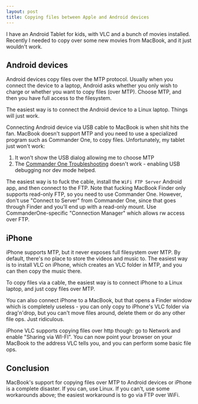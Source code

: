 ```yaml
---
layout: post
title: Copying files between Apple and Android devices
---
```


I have an Android Tablet for kids, with VLC and a bunch of movies installed.
Recently I needed to copy over some new movies from MacBook, and it just wouldn't work.

## Android devices

Android devices copy files over the MTP protocol. Usually when you connect
the device to a laptop, Android asks whether you only wish to charge or whether you
want to copy files (over MTP). Choose MTP, and then you have full access to the filesystem.

The easiest way is to connect the Android device to a Linux laptop. Things will just work.

Connecting Android device via USB cable to MacBook is when shit hits the fan. MacBook doesn't support
MTP and you need to use a specialized program such as Commander One, to copy files.
Unfortunately, my tablet just won't work:

1. It won't show the USB dialog allowing me to choose MTP
2. The [Commander One Troubleshooting](https://ftp-mac.com/faq/mtp-device-troubleshooting/) doesn't work -
  enabling USB debugging nor dev mode helped.

The easiest way is to fuck the cable, install the `WiFi FTP Server` Android app, and then
connect to the FTP. Note that fucking MacBook Finder only supports read-only FTP, so you need to use
Commander One. However, don't use "Connect to Server" from Commander One, since that goes through
Finder and you'll end up with a read-only mount. Use CommanderOne-specific "Connection Manager"
which allows rw access over FTP.

## iPhone

iPhone supports MTP, but it never exposes full filesystem over MTP. By default, there's no
place to store the videos and music to. The easiest way is
to install VLC on iPhone, which creates an VLC folder in MTP, and you can then copy the music there.

To copy files via a cable, the easiest way is to connect iPhone to a Linux laptop,
and just copy files over MTP.

You can also connect iPhone to a MacBook, but that opens a Finder window which is
completely useless - you can only copy to iPhone's VLC folder via drag'n'drop, but you can't move files
around, delete them or do any other file ops. Just ridiculous.

iPhone VLC supports copying files over http though: go to Network and enable "Sharing via WI-FI".
You can now point your browser on your MacBook to the address VLC tells you, and you can perform
some basic file ops.

## Conclusion

MacBook's support for copying files over MTP to Android devices or iPhone is a complete
disaster. If you can, use Linux. If you can't, use some workarounds above; the easiest
workaround is to go via FTP over WiFi.
